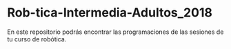 # Rob-tica-Intermedia-Adultos_2018
En este repositorio podrás encontrar las programaciones de las sesiones de tu curso de robótica.
